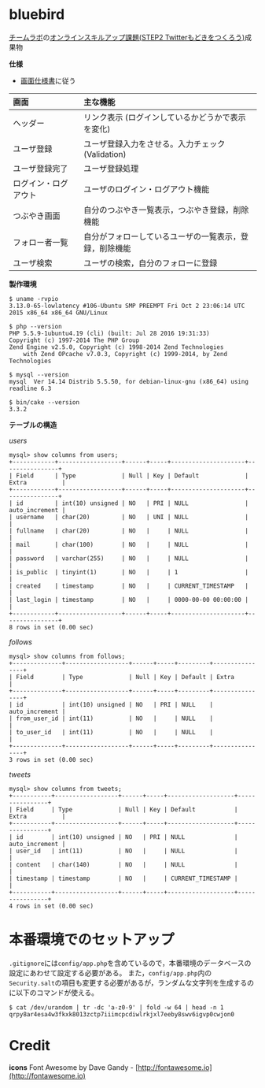 # bluebird

[チームラボ](http://www.team-lab.com/)の[オンラインスキルアップ課題(STEP2 Twitterもどきをつくろう)](http://team-lab.github.io/skillup/2/10.html)成果物

**仕様**

* [画面仕様書](http://team-lab.github.io/skillup/docs/ui.xls)に従う

| 画面                 | 主な機能                                               |
|:---------------------|:-------------------------------------------------------|
| ヘッダー             | リンク表示 (ログインしているかどうかで表示を変化)      |
| ユーザ登録           | ユーザ登録入力をさせる。入力チェック(Validation)       |
| ユーザ登録完了       | ユーザ登録処理                                         |
| ログイン・ログアウト | ユーザのログイン・ログアウト機能                       |
| つぶやき画面         | 自分のつぶやき一覧表示，つぶやき登録，削除機能         |
| フォロー者一覧       | 自分がフォローしているユーザの一覧表示，登録，削除機能 |
| ユーザ検索           | ユーザの検索，自分のフォローに登録                     |


**製作環境**

```
$ uname -rvpio
3.13.0-65-lowlatency #106-Ubuntu SMP PREEMPT Fri Oct 2 23:06:14 UTC 2015 x86_64 x86_64 GNU/Linux
```

```
$ php --version
PHP 5.5.9-1ubuntu4.19 (cli) (built: Jul 28 2016 19:31:33)
Copyright (c) 1997-2014 The PHP Group
Zend Engine v2.5.0, Copyright (c) 1998-2014 Zend Technologies
    with Zend OPcache v7.0.3, Copyright (c) 1999-2014, by Zend Technologies
```

```
$ mysql --version
mysql  Ver 14.14 Distrib 5.5.50, for debian-linux-gnu (x86_64) using readline 6.3
```

```
$ bin/cake --version
3.3.2
```

**テーブルの構造**

_users_

```
mysql> show columns from users;
+------------+------------------+------+-----+---------------------+----------------+
| Field      | Type             | Null | Key | Default             | Extra          |
+------------+------------------+------+-----+---------------------+----------------+
| id         | int(10) unsigned | NO   | PRI | NULL                | auto_increment |
| username   | char(20)         | NO   | UNI | NULL                |                |
| fullname   | char(20)         | NO   |     | NULL                |                |
| mail       | char(100)        | NO   |     | NULL                |                |
| password   | varchar(255)     | NO   |     | NULL                |                |
| is_public  | tinyint(1)       | NO   |     | 1                   |                |
| created    | timestamp        | NO   |     | CURRENT_TIMESTAMP   |                |
| last_login | timestamp        | NO   |     | 0000-00-00 00:00:00 |                |
+------------+------------------+------+-----+---------------------+----------------+
8 rows in set (0.00 sec)
```

_follows_

```
mysql> show columns from follows;
+--------------+------------------+------+-----+---------+----------------+
| Field        | Type             | Null | Key | Default | Extra          |
+--------------+------------------+------+-----+---------+----------------+
| id           | int(10) unsigned | NO   | PRI | NULL    | auto_increment |
| from_user_id | int(11)          | NO   |     | NULL    |                |
| to_user_id   | int(11)          | NO   |     | NULL    |                |
+--------------+------------------+------+-----+---------+----------------+
3 rows in set (0.00 sec)
```

_tweets_

```
mysql> show columns from tweets;
+-----------+------------------+------+-----+-------------------+----------------+
| Field     | Type             | Null | Key | Default           | Extra          |
+-----------+------------------+------+-----+-------------------+----------------+
| id        | int(10) unsigned | NO   | PRI | NULL              | auto_increment |
| user_id   | int(11)          | NO   |     | NULL              |                |
| content   | char(140)        | NO   |     | NULL              |                |
| timestamp | timestamp        | NO   |     | CURRENT_TIMESTAMP |                |
+-----------+------------------+------+-----+-------------------+----------------+
4 rows in set (0.00 sec)
```

# 本番環境でのセットアップ

`.gitignore`には`config/app.php`を含めているので，本番環境のデータベースの設定にあわせて設定する必要がある。
また，`config/app.php`内の`Security.salt`の項目も変更する必要があるが，ランダムな文字列を生成するのに以下のコマンドが使える。

```
$ cat /dev/urandom | tr -dc 'a-z0-9' | fold -w 64 | head -n 1
qrpy8ar4esa4w3fkxk8013zctp7iiimcpcdiwlrkjxl7eeby8swv6igvp0cwjon0
```

# Credit

**icons** Font Awesome by Dave Gandy - [http://fontawesome.io](http://fontawesome.io)


